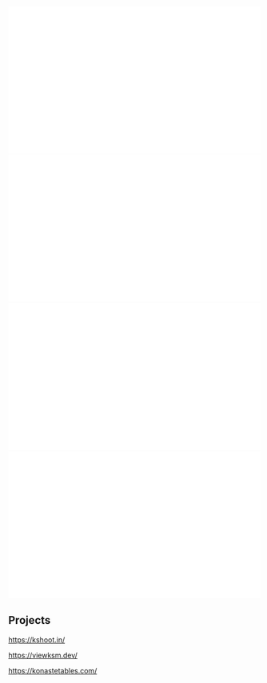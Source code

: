<!--
**Hoshikara/Hoshikara** is a ✨ _special_ ✨ repository because its `README.md` (this file) appears on your GitHub profile.

Here are some ideas to get you started:

- 🔭 I’m currently working on ...
- 🌱 I’m currently learning ...
- 👯 I’m looking to collaborate on ...
- 🤔 I’m looking for help with ...
- 💬 Ask me about ...
- 📫 How to reach me: ...
- 😄 Pronouns: ...
- ⚡ Fun fact: ...
-->

![](https://raw.githubusercontent.com/Hoshikara/github-stats/master/generated/overview.svg#gh-dark-mode-only)
![](https://raw.githubusercontent.com/Hoshikara/github-stats/master/generated/overview.svg#gh-light-mode-only)
![](https://raw.githubusercontent.com/Hoshikara/github-stats/master/generated/languages.svg#gh-dark-mode-only)
![](https://raw.githubusercontent.com/Hoshikara/github-stats/master/generated/languages.svg#gh-light-mode-only)

## Projects

https://kshoot.in/

https://viewksm.dev/

https://konastetables.com/
